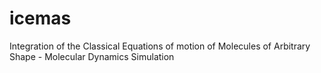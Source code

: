 # icemas
Integration of the Classical Equations of motion of Molecules of Arbitrary Shape - Molecular Dynamics Simulation
